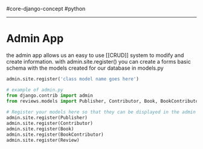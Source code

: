 #core-django-concept #python 

___
# Admin App
the admin app allows us an easy to use [[CRUD]] system to modify and create information. with admin.site.register() you can create a forms basic schema with the models created for our database in models.py
```python
admin.site.register('class model name goes here')

# example of admin.py
from django.contrib import admin  
from reviews.models import Publisher, Contributor, Book, BookContributor, Review  
  
# Register your models here so that they can be displayed in the admin app  
admin.site.register(Publisher)  
admin.site.register(Contributor)  
admin.site.register(Book)  
admin.site.register(BookContributor)  
admin.site.register(Review)
```